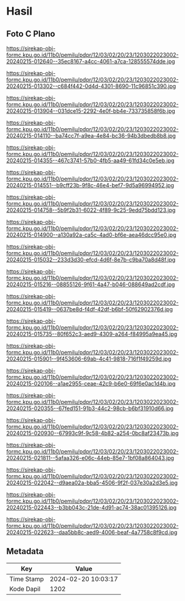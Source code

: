 # Hasil

## Foto C Plano

https://sirekap-obj-formc.kpu.go.id/11b0/pemilu/pdpr/12/03/02/20/23/1203022023002-20240215-012640--35ec8167-a4cc-4061-a7ca-128555574dde.jpg

https://sirekap-obj-formc.kpu.go.id/11b0/pemilu/pdpr/12/03/02/20/23/1203022023002-20240215-013302--c684f442-0d4d-4301-8690-11c96851c390.jpg

https://sirekap-obj-formc.kpu.go.id/11b0/pemilu/pdpr/12/03/02/20/23/1203022023002-20240215-013904--031dce15-2292-4e0f-bb4e-733735858f6b.jpg

https://sirekap-obj-formc.kpu.go.id/11b0/pemilu/pdpr/12/03/02/20/23/1203022023002-20240215-014110--ba74cc7f-a9ea-4e84-bc36-94b3dbedb8b8.jpg

https://sirekap-obj-formc.kpu.go.id/11b0/pemilu/pdpr/12/03/02/20/23/1203022023002-20240215-014355--467c3741-57b0-4fb5-aa49-61fd34c0e5eb.jpg

https://sirekap-obj-formc.kpu.go.id/11b0/pemilu/pdpr/12/03/02/20/23/1203022023002-20240215-014551--b9cff23b-9f8c-46e4-bef7-9d5a96994952.jpg

https://sirekap-obj-formc.kpu.go.id/11b0/pemilu/pdpr/12/03/02/20/23/1203022023002-20240215-014758--5b9f2b31-6022-4f89-9c25-9edd75bdd123.jpg

https://sirekap-obj-formc.kpu.go.id/11b0/pemilu/pdpr/12/03/02/20/23/1203022023002-20240215-014900--a130a92a-ca5c-4ad0-bf6e-aea46dcc95e0.jpg

https://sirekap-obj-formc.kpu.go.id/11b0/pemilu/pdpr/12/03/02/20/23/1203022023002-20240215-015032--233d3d30-efcd-4d6f-8e7b-c9ba70a8d48f.jpg

https://sirekap-obj-formc.kpu.go.id/11b0/pemilu/pdpr/12/03/02/20/23/1203022023002-20240215-015216--08855126-9f61-4a47-b046-088649ad2cdf.jpg

https://sirekap-obj-formc.kpu.go.id/11b0/pemilu/pdpr/12/03/02/20/23/1203022023002-20240215-015419--0637be8d-f4df-42df-b6bf-50f62902376d.jpg

https://sirekap-obj-formc.kpu.go.id/11b0/pemilu/pdpr/12/03/02/20/23/1203022023002-20240215-015735--80f652c3-aed9-4309-a264-f84995a9ea45.jpg

https://sirekap-obj-formc.kpu.go.id/11b0/pemilu/pdpr/12/03/02/20/23/1203022023002-20240215-015901--9f453606-69ab-4c41-9818-716f1f49259d.jpg

https://sirekap-obj-formc.kpu.go.id/11b0/pemilu/pdpr/12/03/02/20/23/1203022023002-20240215-020106--a1ae2955-ceae-42c9-b6e0-69f6e0ac1d4b.jpg

https://sirekap-obj-formc.kpu.go.id/11b0/pemilu/pdpr/12/03/02/20/23/1203022023002-20240215-020355--67fed151-91b3-44c2-98cb-b6bf31910d66.jpg

https://sirekap-obj-formc.kpu.go.id/11b0/pemilu/pdpr/12/03/02/20/23/1203022023002-20240215-020930--67993c9f-9c58-4b82-a254-0bc8af23473b.jpg

https://sirekap-obj-formc.kpu.go.id/11b0/pemilu/pdpr/12/03/02/20/23/1203022023002-20240215-021811--5afaa326-e06c-44eb-85e7-1bf08a864043.jpg

https://sirekap-obj-formc.kpu.go.id/11b0/pemilu/pdpr/12/03/02/20/23/1203022023002-20240215-022042--d9aea02a-bba5-4506-9f2f-037e30a2d3e5.jpg

https://sirekap-obj-formc.kpu.go.id/11b0/pemilu/pdpr/12/03/02/20/23/1203022023002-20240215-022443--b3bb043c-21de-4d91-ac74-38ac01395126.jpg

https://sirekap-obj-formc.kpu.go.id/11b0/pemilu/pdpr/12/03/02/20/23/1203022023002-20240215-022623--daa5bb8c-aed9-4006-beaf-4a7758c8f9cd.jpg


## Metadata

| Key        | Value               |
| ---------- | ------------------- |
| Time Stamp | 2024-02-20 10:03:17 |
| Kode Dapil | 1202                |



